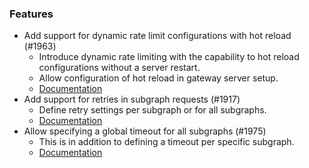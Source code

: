 ### Features

- Add support for dynamic rate limit configurations with hot reload (#1963)
  - Introduce dynamic rate limiting with the capability to hot reload configurations without a server restart.
  - Allow configuration of hot reload in gateway server setup.
  - [Documentation](https://grafbase.com/docs/self-hosted-gateway#configuration)
- Add support for retries in subgraph requests (#1917)
  - Define retry settings per subgraph or for all subgraphs.
  - [Documentation](https://grafbase.com/docs/self-hosted-gateway#gateway-configuration)
- Allow specifying a global timeout for all subgraphs (#1975)
  - This is in addition to defining a timeout per specific subgraph.
  - [Documentation](https://grafbase.com/docs/self-hosted-gateway#gateway-configuration)
